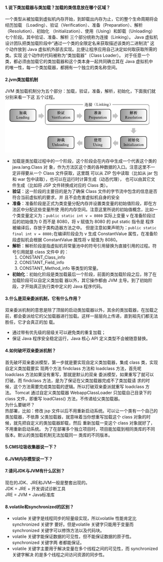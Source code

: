#### 1.说下类加载器与类加载？加载的类信息放在哪个区域？
一个类型从被加载到虚拟机内存开始，到卸载出内存为止，它的整个生命周期将会经历加载
（Loading）、验证（Verification）、准备（Preparation）、解析（Resolution）、初始化
（Initialization）、使用（Using）和卸载（Unloading）七个阶段。其中验证、准备、解析
三个部分统称为连接（Linking）。
Java 虚拟机设计团队把类加载阶段中“通过一个类的全限定名来获取描述该类的二进制流”
这个动作放到 Java 虚拟机外部去实现。比便让程序应用自己决定如何取获取所需的类。实现
这个动作的代码被称为“类加载器”（Class Loader）。
对于任意一个类，都必须由加载它的类加载器和这个类本身一起共同确立其在 Java 虚拟机中
的唯一性，每一个类加载器，都拥有一个独立的类名称空间。
#### 2.jvm类加载机制
JVM 类加载机制分为五个部分：加载，验证，准备，解析，初始化，下面我们就分别来看一下这
五个过程。
![类加载](../image/lei.png)  
+ 加载是类加载过程中的一个阶段，这个阶段会在内存中生成一个代表这个类的 java.lang.Class 对
象，作为方法区这个类的各种数据的入口。注意这里不一定非得要从一个 Class 文件获取，这里既
可以从 ZIP 包中读取（比如从 jar 包和 war 包中读取），也可以在运行时计算生成（动态代理），
也可以由其它文件生成（比如将 JSP 文件转换成对应的 Class 类）。
+ **验证**：这一阶段的主要目的是为了确保 Class 文件的字节流中包含的信息是否符合当前虚拟机的要求，并
且不会危害虚拟机自身的安全
+ **准备**：准备阶段是正式为类变量分配内存并设置类变量的初始值阶段，即在方法区中分配这些变量所使
用的内存空间。注意这里所说的初始值概念，比如一个类变量定义为：`public static int v = 8080`
实际上变量 v 在准备阶段过后的初始值为 0 而不是 8080，将 v 赋值为 8080 的 put static 指令是
程序被编译后，存放于类构造器<client>方法之中。
但是注意如果声明为：`public static final int v = 8080;`在编译阶段会为 v 生成 ConstantValue 属性，在准备阶段虚拟机会根据 ConstantValue 属性将 v
赋值为 8080。
+ **解析**：解析阶段是指虚拟机将常量池中的符号引用替换为直接引用的过程。符号引用就是 class 文件中
  的：
  1. CONSTANT_Class_info
  2. CONSTANT_Field_info
  3. CONSTANT_Method_info
    等类型的常量。
+ **初始化**：初始化阶段是类加载最后一个阶段，前面的类加载阶段之后，除了在加载阶段可以自定义类加载
器以外，其它操作都由 JVM 主导。到了初始阶段，才开始真正执行类中定义的 Java 程序代码。
#### 3.什么是双亲委派机制，它有什么作用？
双亲委派机制的意思是除了顶层的启动类加载器以外，其余的类加载器，在加载之前，都会委派给它的父加载器进行加载。这样一层层向上传递，直到祖先们都无法胜任，它才会真正的加
载。
+ 通过带有优先级的层级关可以避免类的重复加载；
+ 保证 Java 程序安全稳定运行，Java 核心 API 定义类型不会被随意替换。
#### 4.如何破坏双亲委派机制？
首先破坏双亲委派模型，第一步就是要实现自定义类加载器，集成 class 类，实现自定义类加载要实
现两个方法 findclass 方法和 loadclass 方法，首先呢 loadclass 方法如果没有重写，那就是默认的双亲
委派模型，如果重写了就可以打破。而 findclass 方法，是为了保证在父类加载器完成不了类加载请
求的时候，这个方法需要完成类加载的逻辑。所以打破双亲委派就重写 loadclass 方法。
Tomcat 通过自定义类加载器 WebappClassLoader 只加载自己目录下的 class 文件，即重写 loadClass()
方法，不传递给父类加载器。  
为什么要破坏？  
热部署，比如：修改 jsp 文件以后不用重新启动系统。可以让一个类有一个自己的类加载器，不依靠
父类加载器，就意味着当你想重写加载这个 class 对象的时候，就先把自定义的类加载器卸载，然后
重新加载一变这个 class 对象就好了，不用重新启动系统。
为了在部署多个独立项目时，项目能加载到相同类库的不同版本。默认的类加载机制无法加载同一
类库的不同版本。
#### 5.CMS垃圾收集器说一下？
#### 6.JVM内存模型说一下？
#### 7.请问JDK与JVM有什么区别？
现在的JDK、JRE和JVM一般是整套出现的。  
JDK = JRE + 开发调试诊断工具  
JRE = JVM + Java标准库   
#### 8.volatile和synchronized的区别？ 
+ volatile 关键字是线程同步的轻量级实现，所以volatile 性能肯定比 synchronized 关键字
要好。但是volatile 关键字只能用于变量而 synchronized 关键字可以修饰方法以及代码块。  
+ volatile 关键字能保证数据的可⻅性，但不能保证数据的原子性。synchronized 关键字两
者都能保证。
+ volatile 关键字主要用于解决变量在多个线程之间的可⻅性，而 synchronized 关键字解决
的是多个线程之间访问资源的同步性。

